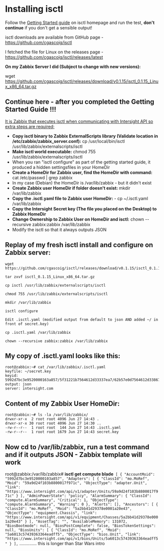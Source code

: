 # Installing isctl

Follow the [Getting Started guide](https://isctl.netlify.app/) on isctl homepage and run the test, **don't continue** if you don't get a sensible output!

isctl downloads are available from GitHub page - https://github.com/cgascoig/isctl

I fetched the file for Linux on the releases page - https://github.com/cgascoig/isctl/releases/latest

**On my Zabbix Server I did (Subject to change with new versions):** 

wget https://github.com/cgascoig/isctl/releases/download/v0.1.15/isctl_0.1.15_Linux_x86_64.tar.gz


## Continue here - after you completed the Getting Started Guide !!!

<u>It is Zabbix that executes isctl when communicating with Intersight API so extra steps are required;</u>

* **Copy isctl binary to Zabbix ExternalScripts library (Validate location in /etc/zabbix/zabbix_server.conf):** cp /usr/local/bin/isctl /usr/lib/zabbix/externalscripts/isctl
* **Make isctl world executable:** chmod 755 /usr/lib/zabbix/externalscripts/isctl
* When you ran "isctl configure" as part of the getting started guide, it produced a hidden settingsfiles in your HomeDir
* **Create a HomeDir for Zabbix user, find the HomeDir with command:** cat /etc/passwd | grep zabbix
* In my case (Debian) the HomeDir is /var/lib/zabbix - but it didn't exist
* **Create Zabbix user HomeDir if folder doesn't exist:** mkdir /var/lib/zabbix
* **Copy the .isctl.yaml file to Zabbix user HomeDir:** - cp ~/.isctl.yaml /var/lib/zabbix
* **Copy the Intersight Secret key (The file you placed on the Desktop) to Zabbix HomeDir**
* **Change Ownership to Zabbix User on HomeDir and isctl:** chown --recursive zabbix:zabbix /var/lib/zabbix
* Modify the isctl so that it always outputs JSON



## Replay of my fresh isctl install and configure on Zabbix server:
```
wget https://github.com/cgascoig/isctl/releases/download/v0.1.15/isctl_0.1.15_Linux_x86_64.tar.gz

tar zxvf isctl_0.1.15_Linux_x86_64.tar.gz

cp isctl /usr/lib/zabbix/externalscripts/isctl

chmod 755 /usr/lib/zabbix/externalscripts/isctl

mkdir /var/lib/zabbix

isctl configure

Edit .isctl.yaml (modified output from default to json AND added ~/ in front of secret.key)

cp .isctl.yaml /var/lib/zabbix

chown --recursive zabbix:zabbix /var/lib/zabbix
```


## My copy of .isctl.yaml looks like this:
```
root@zabbix:~# cat /var/lib/zabbix/.isctl.yaml
keyfile: ~/secret.key
keyid: 5992d7bc3e9520000163a857/5f31221b7564612d33337ea7/62b57e0d7564612d33867bd5
output: json
server: intersight.com
```


## Content of my Zabbix User HomeDir:  
```
root@zabbix:~# ls -la /var/lib/zabbix/
drwxr-xr-x  2 root root 4096 Jun 27 14:43 .
drwxr-xr-x 30 root root 4096 Jun 27 14:30 ..
-rw-r--r--  1 root root  144 Jun 27 14:43 .isctl.yaml
-rw-r--r--  1 root root 1679 Jun 27 14:43 secret.key
```


## Now cd to /var/lib/zabbix, run a test command and if it outputs JSON - Zabbix template will work  

root@zabbix:/var/lib/zabbix# **isctl get compute blade**```
[
  {
    "AccountMoid": "5992d7bc3e9520000103a857",
    "Adapters": [
      {
        "ClassId": "mo.MoRef",
        "Moid": "59a9d24f103b8800017f971c",
        "ObjectType": "adapter.Unit",
        "link": "https://www.intersight.com/api/v1/adapter/Units/59a9d24f103b8800017f971c"
      }
    ],
    "AdminPowerState": "policy",
    "AlarmSummary": {
      "ClassId": "compute.AlarmSummary",
      "Critical": 1,
      "ObjectType": "compute.AlarmSummary",
      "Warning": 0
    },
    "Alerts": [],
    "Ancestors": [
      {
        "ClassId": "mo.MoRef",
        "Moid": "5a2bb41d29378e0001a20e43",
        "ObjectType": "equipment.Chassis",
        "link": "https://www.intersight.com/api/v1/equipment/Chasses/5a2bb41d29378e0001a20e43"
      }
    ],
    "AssetTag": "",
    "AvailableMemory": 131072,
    "BiosBootmode": null,
    "BiosPostComplete": false,
    "BiosTokenSettings": null,
    "BiosUnits": [
      {
        "ClassId": "mo.MoRef",
        "Moid": "5a6013c57439363364eadff5",
        "ObjectType": "bios.Unit",
        "link": "https://www.intersight.com/api/v1/bios/Units/5a6013c57439363364eadff5"
      }
    ],``` ..............   this is longer than Star Wars intro



